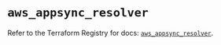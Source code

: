 # `aws_appsync_resolver`

Refer to the Terraform Registry for docs: [`aws_appsync_resolver`](https://registry.terraform.io/providers/hashicorp/aws/5.47.0/docs/resources/appsync_resolver).

